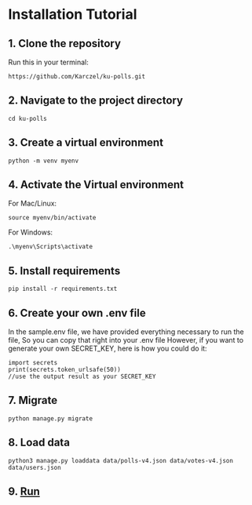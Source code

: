# Installation Tutorial
## 1. Clone the repository
Run this in your terminal:
```
https://github.com/Karczel/ku-polls.git
```
## 2. Navigate to the project directory
```commandline
cd ku-polls
```
## 3. Create a virtual environment
```commandline
python -m venv myenv
```
## 4. Activate the Virtual environment
For Mac/Linux:
```commandline
source myenv/bin/activate
```
For Windows:
```commandline
.\myenv\Scripts\activate
```
## 5. Install requirements
```
pip install -r requirements.txt
```
## 6. Create your own .env file
In the sample.env file, we have provided everything necessary to run the file,
So you can copy that right into your .env file
However, if you want to generate your own SECRET_KEY, here is how you could do it:
```commandline
import secrets
print(secrets.token_urlsafe(50))
//use the output result as your SECRET_KEY 
```

## 7. Migrate
```commandline
python manage.py migrate
```

## 8. Load data
```commandline
python3 manage.py loaddata data/polls-v4.json data/votes-v4.json data/users.json
```

## 9. [Run](Running.md)
